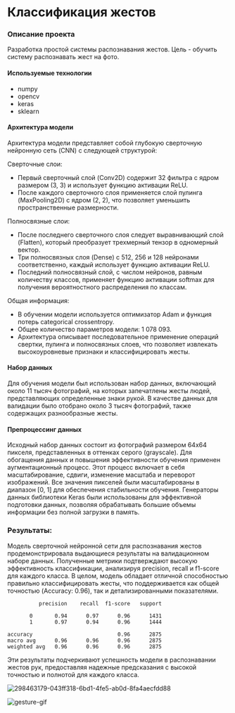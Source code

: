 # Классификация жестов
### Описание проекта
Разработка простой системы распознавания жестов. Цель - обучить систему распознавать жест на фото.
#### Используемые технологии
- numpy
- opencv
- keras
- sklearn

#### Архитектура модели

Архитектура модели представляет собой глубокую сверточную нейронную сеть (CNN) с следующей структурой:

Сверточные слои:
- Первый сверточный слой (Conv2D) содержит 32 фильтра с ядром размером (3, 3) и использует функцию активации ReLU.
- После каждого сверточного слоя применяется слой пулинга (MaxPooling2D) с ядром (2, 2), что позволяет уменьшить пространственные размерности.

Полносвязные слои:
- После последнего сверточного слоя следует выравнивающий слой (Flatten), который преобразует трехмерный тензор в одномерный вектор.
- Три полносвязных слоя (Dense) с 512, 256 и 128 нейронами соответственно, каждый использует функцию активации ReLU.
- Последний полносвязный слой, с числом нейронов, равным количеству классов, применяет функцию активации softmax для получения вероятностного распределения по классам.

Общая информация:
- В обучении модели используется оптимизатор Adam и функция потерь categorical crossentropy.
- Общее количество параметров модели: 1 078 093.
- Архитектура описывает последовательное применение операций свертки, пулинга и полносвязных слоев, что позволяет извлекать высокоуровневые признаки и классифицировать жесты.

#### Набор данных
Для обучения модели был использован набор данных, включающий около 11 тысяч фотографий, на которых запечатлены жесты людей, представляющих определенные знаки рукой. В качестве данных для валидации было отобрано около 3 тысяч фотографий, также содержащих разнообразные жесты.

#### Препроцессинг данных
Исходный набор данных состоит из фотографий размером 64x64 пикселя, представленных в оттенках серого (grayscale). Для обогащения данных и повышения эффективности обучения применен аугментационный процесс. Этот процесс включает в себя масштабирование, сдвиги, изменение масштаба и переворот изображений. Все значения пикселей были масштабированы в диапазон [0, 1] для обеспечения стабильности обучения. Генераторы данных библиотеки Keras были использованы для эффективной подготовки данных, позволяя обрабатывать большие объемы информации без полной загрузки в память.

### Результаты:

Модель сверточной нейронной сети для распознавания жестов продемонстрировала выдающиеся результаты на валидационном наборе данных. Полученные метрики подтверждают высокую эффективность классификации, анализируя precision, recall и f1-score для каждого класса. В целом, модель обладает отличной способностью правильно классифицировать жесты, что поддерживается как общей точностью (Accuracy: 0.96), так и детализированными показателями.

              precision    recall  f1-score   support

           0       0.94      0.97      0.96      1431
           1       0.97      0.94      0.96      1444

    accuracy                           0.96      2875
    macro avg      0.96      0.96      0.96      2875
    weighted avg   0.96      0.96      0.96      2875

Эти результаты подчеркивают успешность модели в распознавании жестов рук, предоставляя надежные предсказания с высокой точностью и полнотой для каждого класса.

![298463179-043ff318-6bd1-4fe5-ab0d-8fa4aecfdd88](https://github.com/fluke88/GestureClassification/assets/170002793/58ee24f3-d993-46e2-9b91-e9ecca896e07)

![gesture-gif](https://github.com/fluke88/GestureClassification/assets/170002793/dbc7bf7e-5ace-43a2-bce2-ec29b7c8855f)

